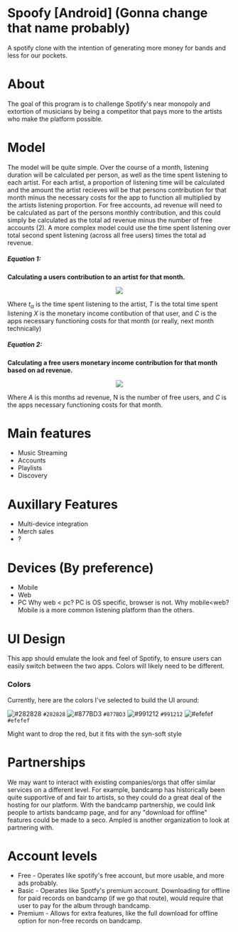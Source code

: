 # Spoofy \[Android\] (Gonna change that name probably)
A spotify clone with the intention of generating more money for bands and less for our pockets.

# About
The goal of this program is to challenge Spotify's near monopoly and extortion of musicians by being a competitor that pays more to the artists who make the platform possible.

# Model
The model will be quite simple.  Over the course of a month, listening duration will be calculated per person, as well as the time spent listening to each artist.  For each artist, a proportion of listening time will be calculated and the amount the artist recieves will be that persons contribution for that month minus the necessary costs for the app to function all multiplied by the artists listening proportion.  For free accounts, ad revenue will need to be calculated as part of the persons monthly contribution, and this could simply be calculated as the total ad revenue minus the number of free accounts (2).  A more complex model could use the time spent listening over total second spent listening (across all free users) times the total ad revenue.

##### Equation 1: 
<b>Calculating a users contribution to an artist for that month.</b>
<p align="center">
<img src="https://render.githubusercontent.com/render/math?math=\Large{\frac{t_\alpha}{T}\cdot \left(X-C\right)}\hspace{13mm}\color{white}{\frac{t_\alpha}{T}\cdot \left(X-C\right)}"></p>
Where <i>t<sub>&alpha;</sub></i> is the time spent listening to the artist, <i>T</i> is the total time spent listening <i>X</i> is the monetary income contibution of that user, and <i>C</i> is the apps necessary functioning costs for that month (or really, next month technically)


##### Equation 2:
<b>Calculating a free users monetary income contribution for that month based on ad revenue.</b>
<p align="center">
<img src="https://render.githubusercontent.com/render/math?math=\Large{\frac{A-C}{N}}\hspace{13mm}\color{white}{\frac{A-C}{N}}"></p>
Where <i>A</i> is this months ad revenue, N is the number of free users, and <i>C</i> is the apps necessary functioning costs for that month.

# Main features
* Music Streaming
* Accounts
* Playlists
* Discovery

# Auxillary Features
* Multi-device integration
* Merch sales
* ?

# Devices (By preference)
* Mobile
* Web 
* PC
Why web < pc?  PC is OS specific, browser is not.  Why mobile<web?  Mobile is a more common listening platform than the others.

# UI Design
This app should emulate the look and feel of Spotify, to ensure users can easily switch between the two apps.  Colors will likely need to be different.

### Colors
Currently, here are the colors I've selected to build the UI around:

![#282828](https://via.placeholder.com/15/282828/000000?text=+) `#282828`
![#877BD3](https://via.placeholder.com/15/877BD3/000000?text=+) `#877BD3`
![#991212](https://via.placeholder.com/15/991212/000000?text=+) `#991212`
![#efefef](https://via.placeholder.com/15/efefef/000000?text=+) `#efefef`

Might want to drop the red, but it fits with the syn-soft style

# Partnerships
We may want to interact with existing companies/orgs that offer similar services on a different level.  For example, bandcamp has historically been quite supportive of and fair to artists, so they could do a great deal of the hosting for our platform.  With the bandcamp partnership, we could link people to artists bandcamp page, and for any "download for offline" features could be made to a seco.  Ampled is another organization to look at partnering with.

# Account levels
* Free - Operates like spotify's free account, but more usable, and more ads probably.
* Basic - Operates like Spotfy's premium account.  Downloading for offline for paid records on bandcamp (if we go that route), would require that user to pay for the album through bandcamp.
* Premium - Allows for extra features, like the full download for offline option for non-free records on bandcamp.
